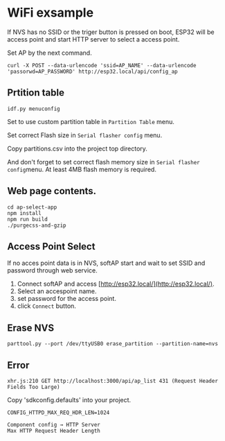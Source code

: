 # WiFi exsample

If NVS has no SSID or the triger button is pressed on boot, ESP32 will be access point and start HTTP server to select a access point.

Set AP by the next command.

```
curl -X POST --data-urlencode 'ssid=AP_NAME' --data-urlencode 'passorwd=AP_PASSWORD' http://esp32.local/api/config_ap
```

## Prtition table

```
idf.py menuconfig
```

Set to use custom partition table in `Partition Table` menu.

Set correct Flash size in `Serial flasher config` menu.

Copy partitions.csv into the project top directory.

And don't forget to set correct flash memory size in `Serial flasher config`menu. At least 4MB flash memory is required.

## Web page contents.

```
cd ap-select-app
npm install
npm run build
./purgecss-and-gzip
```

## Access Point Select

If no acces point data is in NVS, softAP start and wait to set SSID and password through web service.

1. Connect softAP and access [http://esp32.local/](http://esp32.local/).
2. Select an accespoint name.
3. set password for the access point.
4. click `Connect` button.

## Erase NVS

```
parttool.py --port /dev/ttyUSB0 erase_partition --partition-name=nvs
```

## Error

`xhr.js:210 GET http://localhost:3000/api/ap_list 431 (Request Header Fields Too Large)`

Copy 'sdkconfig.defaults' into your project.

```
CONFIG_HTTPD_MAX_REQ_HDR_LEN=1024

Component config → HTTP Server
Max HTTP Request Header Length
```
